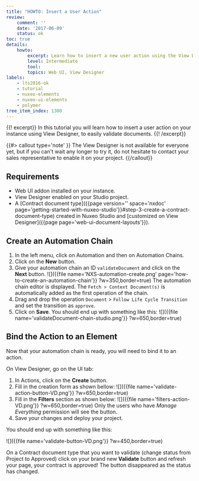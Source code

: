 ```yaml
---
title: "HOWTO: Insert a User Action"
review:
    comment: ''
    date: '2017-06-09'
    status: ok
toc: true
details:
    howto:
        excerpt: Learn how to insert a new user action using the View Designer
        level: Intermediate
        tool:
        topics: Web UI, View Designer
labels:
    - lts2016-ok
    - tutorial
    - nuxeo-elements
    - nuxeo-ui-elements
    - polymer
tree_item_index: 1300
---
```

{{! excerpt}}
In this tutorial you will learn how to insert a user action on your instance using View Designer, to easily validate documents.
{{! /excerpt}}

{{#> callout type='note' }}
The View Designer is not available for everyone yet, but if you can't wait any longer to try it, do not hesitate to contact your sales representative to enable it on your project.
{{/callout}}

## Requirements

- Web UI addon installed on your instance.
- View Designer enabled on your Studio project.
- A [Contract document type]({{page version='' space='nxdoc' page='getting-started-with-nuxeo-studio'}}#step-3-create-a-contract-document-type) created in Nuxeo Studio and [customized on View Designer]({{page page='web-ui-document-layouts'}}).

## Create an Automation Chain

1. In the left menu, click on Automation and then on Automation Chains.
1. Click on the **New** button.
1. Give your automation chain an ID `validateDocument` and click on the **Next** button.
  ![]({{file name='NXS-automation-create.png' page='how-to-create-an-automation-chain'}} ?w=350,border=true)
  The automation chain editor is displayed. The `Fetch > Context Document(s)` is automatically added as the first operation of the chain.
1. Drag and drop the operation `Document` > `Follow Life Cycle Transition` and set the transition as `approve`.
1. Click on **Save**.
You should end up with something like this:
![]({{file name='validateDocument-chain-studio.png'}} ?w=650,border=true)

## Bind the Action to an Element

Now that your automation chain is ready, you will need to bind it to an action.

On View Designer, go on the UI tab:
1. In Actions, click on the **Create** button.
1. Fill in the creation form as shown bellow:
  ![]({{file name='validate-action-button-VD.png'}} ?w=650,border=true)
1. Fill in the **Filters** section as shown below:
  ![]({{file name='filters-action-VD.png'}} ?w=650,border=true)
  Only the users who have _Manage Everything_ permission will see the button.
1. Save your changes and deploy your project.

You should end up with something like this:

![]({{file name='validate-button-VD.png'}} ?w=450,border=true)

On a Contract document type that you want to validate (change status from Project to Approved) click on your brand new **Validate** button and refresh your page, your contract is approved! The button disappeared as the status has changed.
